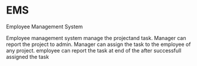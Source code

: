 # EMS
Employee Management System

Employee management system manage the projectand task.
Manager can report the project to admin. Manager can assign the task to the employee of any project. employee can report the task at end of the after successfull assigned the task
